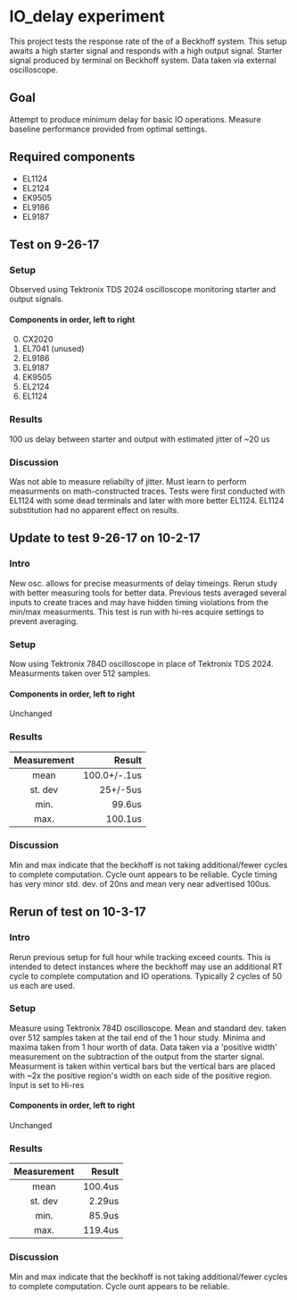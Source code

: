 # IO_delay experiment
This project tests the response rate of the of a Beckhoff system. This setup awaits a high starter signal and responds with a high output signal. Starter signal produced by terminal on Beckhoff system. Data taken via external oscilloscope.

## Goal
Attempt to produce minimum delay for basic IO operations. Measure baseline performance provided from optimal settings.

## Required components 
- EL1124
- EL2124
- EK9505
- EL9186
- EL9187

## Test on 9-26-17


### Setup
Observed using Tektronix TDS 2024 oscilloscope monitoring starter and output signals. 

#### Components in order, left to right
0. CX2020
0. EL7041 (unused)
0. EL9186
0. EL9187
0. EK9505
0. EL2124
0. EL1124

### Results
100 us delay between starter and output with estimated jitter of ~20 us

### Discussion
Was not able to measure reliabilty of jitter. Must learn to perform measurments on math-constructed traces. Tests were first conducted with EL1124 with some dead terminals and later with more better EL1124. EL1124 substitution had no apparent effect on results.

## Update to test 9-26-17 on 10-2-17

### Intro
New osc. allows for precise measurments of delay timeings. Rerun study with better measuring tools for better data. Previous tests averaged several inputs to create traces and may have hidden timing violations from the min/max measurments. This test is run with hi-res acquire settings to prevent averaging.

### Setup
Now using Tektronix 784D oscilloscope in place of Tektronix TDS 2024. Measurments taken over 512 samples.

#### Components in order, left to right
Unchanged

### Results

Measurement | Result
:--------: | ------:
mean | 100.0+/-.1us
st. dev | 25+/-5us
min. | 99.6us
max. | 100.1us

### Discussion
Min and max indicate that the beckhoff is not taking additional/fewer cycles to complete computation. Cycle ount appears to be reliable. Cycle timing has very minor std. dev. of 20ns and mean very near advertised 100us. 

## Rerun of test on 10-3-17

### Intro
Rerun previous setup for full hour while tracking exceed counts. This is intended to detect instances where the beckhoff may use an additional RT cycle to complete computation and IO operations. Typically 2 cycles of 50 us each are used. 

### Setup
Measure using Tektronix 784D oscilloscope. Mean and standard dev. taken over 512 samples taken at the tail end of the 1 hour study. Minima and maxima taken from 1 hour worth of data. Data taken via a 'positive width' measurement on the subtraction of the output from the starter signal. Measurment is taken within vertical bars but the vertical bars are placed with ~2x the positive region's width on each side of the positive region. Input is set to Hi-res

#### Components in order, left to right
Unchanged

### Results

Measurement | Result
:--------: | -------------:
mean | 100.4us
st. dev | 2.29us
min. | 85.9us
max. | 119.4us

### Discussion
Min and max indicate that the beckhoff is not taking additional/fewer cycles to complete computation. Cycle ount appears to be reliable.

